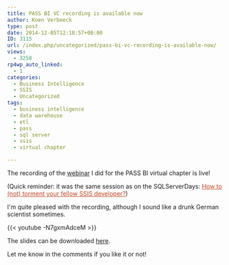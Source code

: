 ```yaml
---
title: PASS BI VC recording is available now
author: Koen Verbeeck
type: post
date: 2014-12-05T12:18:57+00:00
ID: 3115
url: /index.php/uncategorized/pass-bi-vc-recording-is-available-now/
views:
  - 3258
rp4wp_auto_linked:
  - 1
categories:
  - Business Intelligence
  - SSIS
  - Uncategorized
tags:
  - business intelligence
  - data warehouse
  - etl
  - pass
  - sql server
  - ssis
  - virtual chapter

---
```

The recording of the [webinar][1] I did for the PASS BI virtual chapter is live!
  
(Quick reminder: it was the same session as on the SQLServerDays: <a style="color: #c04623" href="/index.php/uncategorized/speaking-at-sql-server-days-2014/">How to (not) torment your fellow SSIS developer?</a>)

I'm quite pleased with the recording, although I sound like a drunk German scientist sometimes.

{{< youtube -N7gxmAdceM >}}

The slides can be downloaded [here][2].

Let me know in the comments if you like it or not!

 [1]: /index.php/datamgmt/ssis/pass-bi-vc-how-to-not-torment-your-fellow-ssis-developer/
 [2]: http://www.slideshare.net/KoenVerbeeck/sql-server-days-2014-how-to-not-torment-your